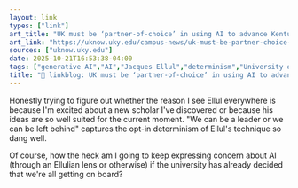```yaml
---
layout: link
types: ["link"]
art_title: "UK must be ‘partner-of-choice’ in using AI to advance Kentucky"
art_link: "https://uknow.uky.edu/campus-news/uk-must-be-partner-choice-using-ai-advance-kentucky"
sources: ["uknow.uky.edu"]
date: 2025-10-21T16:53:38-04:00
tags: ["generative AI","AI","Jacques Ellul","determinism","University of Kentucky"]
title: "🔗 linkblog: UK must be ‘partner-of-choice’ in using AI to advance Kentucky"
---
```

Honestly trying to figure out whether the reason I see Ellul everywhere is because I'm excited about a new scholar I've discovered or because his ideas are so well suited for the current moment. "We can be a leader or we can be left behind" captures the opt-in determinism of Ellul's technique so dang well.

Of course, how the heck am I going to keep expressing concern about AI (through an Ellulian lens or otherwise) if the university has already decided that we're all getting on board?